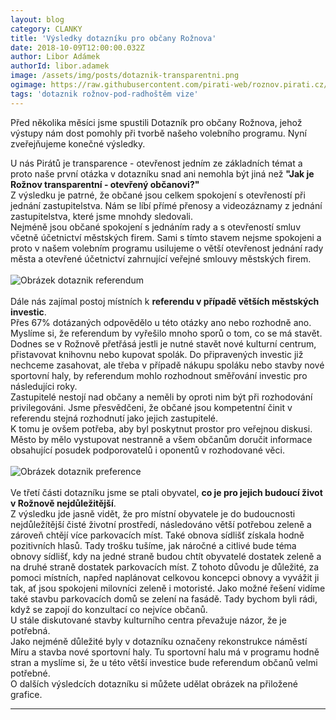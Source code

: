 ```yaml
---
layout: blog
category: CLANKY
title: 'Výsledky dotazníku pro občany Rožnova'
date: 2018-10-09T12:00:00.032Z
author: Libor Adámek
authorId: libor.adamek
image: /assets/img/posts/dotaznik-transparentni.png
ogimage: https://raw.githubusercontent.com/pirati-web/roznov.pirati.cz/master/assets/img/posts/dotaznik-transparentni.png
tags: 'dotaznik rožnov-pod-radhoštěm vize'
---
```

Před několika měsíci jsme spustili Dotazník pro občany Rožnova, jehož výstupy nám dost pomohly při tvorbě našeho volebního programu. Nyní zveřejňujeme konečné výsledky.

U nás Pirátů je transparence - otevřenost jedním ze základních témat a proto naše první otázka v dotazníku snad ani nemohla být jiná než __"Jak je Rožnov transparentní - otevřený občanovi?"__<br />
Z výsledku je patrné, že občané jsou celkem spokojení s otevřeností při jednání zastupitelstva. Nám se líbí přímé přenosy a videozáznamy z jednání zastupitelstva, které jsme mnohdy sledovali.<br />
Nejméně jsou občané spokojení s jednáním rady a s otevřeností smluv včetně účetnictví městských firem. Sami s tímto stavem nejsme spokojeni a proto v našem volebním programu usilujeme o větší otevřenost jednání rady města a otevřené účetnictví zahrnující veřejné smlouvy městských firem.<br /><br />
![Obrázek dotaznik referendum](https://roznov.pirati.cz/assets/img/posts/dotaznik-referendum.png)
<br /><br />Dále nás zajímal postoj místních k __referendu v případě větších městských investic__.<br />Přes 67% dotázaných odpovědělo u této otázky ano nebo rozhodně ano.<br />
Myslíme si, že referendum by vyřešilo mnoho sporů o tom, co se má stavět. Dodnes se v Rožnově přetřásá jestli je nutné stavět nové kulturní centrum, přistavovat knihovnu nebo kupovat spolák. Do připravených investic již nechceme zasahovat, ale třeba v případě nákupu spoláku nebo stavby nové sportovní haly, by referendum mohlo rozhodnout směřování investic pro následujíci roky.<br />
Zastupitelé nestojí nad občany a neměli by oproti nim být při rozhodování privilegováni. Jsme přesvědčeni, že občané jsou kompetentní činit v referendu stejná rozhodnutí jako jejich zastupitelé.<br />
K tomu je ovšem potřeba, aby byl poskytnut prostor pro veřejnou diskusi. Město by mělo vystupovat nestranně a všem občanům doručit informace obsahující posudek podporovatelů i oponentů v rozhodované věci.<br /><br />
![Obrázek dotaznik preference](https://roznov.pirati.cz/assets/img/posts/dotaznik-nejdulezitejsi.png)
<br /><br />Ve třetí části dotazníku jsme se ptali obyvatel, __co je pro jejich budoucí život v Rožnově nejdůležitější__.<br />
Z výsledku jde jasně vidět, že pro místní obyvatele je do budoucnosti nejdůležítější čisté životní prostředí, následováno větší potřebou zeleně a zároveň chtějí více parkovacích míst. Také obnova sídlišť získala hodně pozitivních hlasů. Tady trošku tušíme, jak náročné a citlivé bude téma obnovy sídlišť, kdy na jedné straně budou chtít obyvatelé dostatek zeleně a na druhé straně dostatek parkovacích míst. Z tohoto důvodu je důležité, za pomoci místních, napřed naplánovat celkovou koncepci obnovy a vyvážit ji tak, ať jsou spokojeni milovníci zeleně i motoristé. Jako možné řešení vidíme také stavbu parkovacích domů se zelení na fasádě. Tady bychom byli rádi, když se zapojí do konzultací co nejvíce občanů.<br />
U stále diskutované stavby kulturního centra převažuje názor, že je potřebná.<br />
Jako nejméně důležité byly v dotazníku označeny rekonstrukce náměstí Míru a stavba nové sportovní haly. Tu sportovní halu má v programu hodně stran a myslíme si, že u této větší investice bude referendum občanů velmi potřebné.<br />
O dalších výsledcích dotazníku si můžete udělat obrázek na přiložené grafice.

- - -
